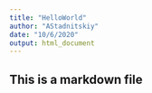 ```yaml
---
title: "HelloWorld"
author: "AStadnitskiy"
date: "10/6/2020"
output: html_document
---
```


## This is a markdown file